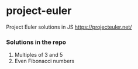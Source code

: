 # project-euler

Project Euler solutions in JS https://projecteuler.net/

### Solutions in the repo

1. Multiples of 3 and 5
2. Even Fibonacci numbers
